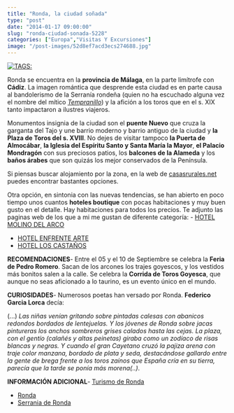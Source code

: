 ```yaml
---
title: "Ronda, la ciudad soñada"
type: "post"
date: "2014-01-17 09:00:00"
slug: "ronda-ciudad-sonada-5228"
categories: ["Europa","Visitas Y Excursiones"]
image: "/post-images/52d8ef7acd3ecs274688.jpg"
---
```


[ ![ TAGS:](/post-images/52d8ef7acd3ecs274688.jpg "Ronda by Phillips (Tony) ")](http://www.flickr.com/photos/37783959@N02/4915271723/sizes/z/in/photostream/)  
  
Ronda se encuentra en la **provincia de Málaga**, en la parte limítrofe con **Cádiz**. La imagen romántica que desprende esta ciudad es en parte causa al bandolerismo de la Serranía rondeña (quien no ha escuchado alguna vez el nombre del mítico *[Tempranillo](http://es.wikipedia.org/wiki/El_Tempranillo)*) y la afición a los toros que en el s. XIX tanto impactaron a ilustres viajeros.  
  
Monumentos insignia de la ciudad son el **puente Nuevo** que cruza la garganta del Tajo y une barrio moderno y barrio antiguo de la ciudad y **la Plaza de Toros del s. XVIII**. No dejes de visitar tampoco **la Puerta de Almocábar**, **la Iglesia del Espíritu Santo y Santa María la Mayor**, **el Palacio Mondragón** con sus preciosos patios, los **balcones de la Alameda** y los **baños árabes** que son quizás los mejor conservados de la Península.  
  
Si piensas buscar alojamiento por la zona, en la web de [casasrurales.net](https://www.casasrurales.net/casas-rurales/malaga/ronda) puedes encontrar bastantes opciones.  
  
Otra opción, en sintonia con las nuevas tendencias, se han abierto en poco tiempo unos cuantos **hoteles boutique** con pocas habitaciones y muy buen gusto en el detalle. Hay habitaciones para todos los precios. Te adjunto las paginas web de los que a mi me gustan de diferente categoría: - [HOTEL MOLINO DEL ARCO](http://www.hotelmolinodelarco.com)
- [HOTEL ENFRENTE ARTE](http://www.enfrentearte.com)
- [HOTEL LOS CASTAÑOS](http://www.loscastanos.com)

**RECOMENDACIONES**- Entre el 05 y el 10 de Septiembre se celebra la **Feria de Pedro Romero**. Sacan de los arcones los trajes goyescos, y los vestidos más bonitos salen a la calle. Se celebra la **Corrida de Toros Goyesca**, que aunque no seas aficionado a lo taurino, es un evento único en el mundo.

**CURIOSIDADES**- Numerosos poetas han versado por Ronda. **Federico Garcia Lorca** decía:

(...) *Las niñas venían gritando sobre pintadas calesas con abanicos redondos bordados de lentejuelas. Y los jóvenes de Ronda sobre jacas pintureras los anchos sombreros grises calados hasta las cejas. La plaza, con el gentío (calañés y altas peinetas) giraba como un zodíaco de risas blancas y negras. Y cuando el gran Cayetano cruzó la pajiza arena con traje color manzana, bordado de plata y seda, destacándose gallardo entre la gente de brega frente a los toros zaínos que España cría en su tierra, parecía que la tarde se ponía más morena(..)*.

**INFORMACIÓN ADICIONAL**- [Turismo de Ronda](http://www.turismoderonda.es/)
- [Ronda](http://www.ronda.net/)
- [Serrania de Ronda](http://www.serraniaderonda.com)